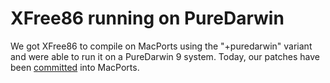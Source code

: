 # XFree86 running on PureDarwin

We got XFree86 to compile on MacPorts using the "+puredarwin" variant and were able to run it on a PureDarwin 9 system. Today, our patches have been [committed](https://trac.macports.org/ticket/16697) into MacPorts.
